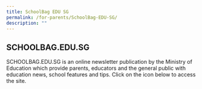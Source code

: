 ```yaml
---
title: SchoolBag EDU SG
permalink: /for-parents/SchoolBag-EDU-SG/
description: ""
---
```

## SCHOOLBAG.EDU.SG

SCHOOLBAG.EDU.SG is an online newsletter publication by the Ministry of Education which provide parents, educators and the general public with education news, school features and tips. Click on the icon below to access the site.